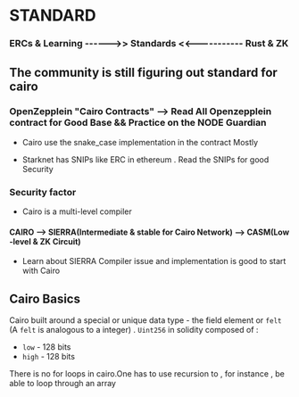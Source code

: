 # STANDARD

### ERCs & Learning ------>>   Standards <<-----------  Rust & ZK

## The community is still figuring out standard for cairo 


### OpenZepplein "Cairo Contracts" --> Read All Openzepplein contract for Good Base && Practice on the NODE Guardian

- Cairo use the snake_case implementation in the contract Mostly 

- Starknet has SNIPs like ERC in ethereum . Read the SNIPs for good Security 

### Security factor

- Cairo is a multi-level compiler

#### CAIRO --> SIERRA(Intermediate & stable for Cairo Network) --> CASM(Low -level & ZK Circuit)


- Learn about SIERRA Compiler issue and implementation is good to start with Cairo

## Cairo Basics

Cairo built around a special or unique data type - the field element or `felt` (A `felt` is analogous to a integer) . 
`Uint256` in solidity composed of :
- `low` - 128 bits
- `high` - 128 bits


There is no for loops in cairo.One has to use recursion to , for instance , be able to loop through an array 
